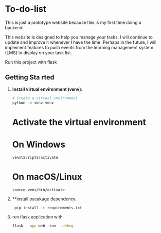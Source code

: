 # To-do-list
This is just a prototype website because this is my first time doing a backend.

This website is designed to help you manage your tasks. I will continue to update and improve it whenever I have the time. Perhaps in the future, I will implement features to push events from the learning management system (LMS) to display on your task list.

Run this project with flask

## Getting Sta rted

1. **Install virtual environment (venv):**

    ```bash
    # Create a virtual environment
    python -m venv venv
    ```

    # Activate the virtual environment
    # On Windows
    ```
    venv\Scripts\activate
    ```
    # On macOS/Linux
    ```
    source venv/bin/activate
    ```
2. **install pacakage dependency.
   ```bash
    pip install -r requirements.txt
    ```
3. run flask application with
    ```bash
    flask --app web  run --debug
    ```
